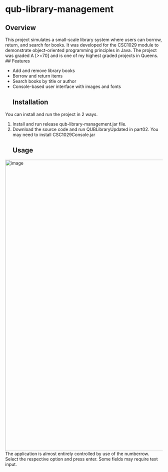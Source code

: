 # qub-library-management
## Overview
This project simulates a small-scale library system where users can borrow, return, and search for books. It was developed for the CSC1029 module to demonstrate object-oriented programming principles in Java.
The project was graded A [>=70] and is one of my highest graded projects in Queens.
    ## Features
- Add and remove library books
- Borrow and return items
- Search books by title or author
- Console-based user interface with images and fonts
    ## Installation
You can install and run the project in 2 ways.
1. Install and run release qub-library-management.jar file.
2. Download the source code and run QUBLibraryUpdated in part02.
You may need to install CSC1029Console.jar
    ## Usage
<img width="986" height="932" alt="image" src="https://github.com/user-attachments/assets/a6a12743-1e53-4f55-8510-a205d948bbdb" />
The application is almost entirely controlled by use of the numberrow. Select the respective option and press enter. Some fields may require text input.
